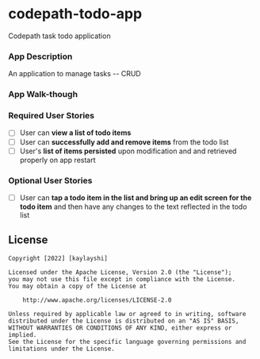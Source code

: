 # codepath-todo-app
Codepath task todo application

### App Description
An application to manage tasks -- CRUD

### App Walk-though



### Required User Stories
* [ ] User can **view a list of todo items**
* [ ] User can **successfully add and remove items** from the todo list
* [ ] User's **list of items persisted** upon modification and and retrieved properly on app restart

### Optional User Stories
* [ ] User can **tap a todo item in the list and bring up an edit screen for the todo item** and then have any changes to the text reflected in the todo list

## License

    Copyright [2022] [kaylayshi]

    Licensed under the Apache License, Version 2.0 (the "License");
    you may not use this file except in compliance with the License.
    You may obtain a copy of the License at

        http://www.apache.org/licenses/LICENSE-2.0

    Unless required by applicable law or agreed to in writing, software
    distributed under the License is distributed on an "AS IS" BASIS,
    WITHOUT WARRANTIES OR CONDITIONS OF ANY KIND, either express or implied.
    See the License for the specific language governing permissions and
    limitations under the License.
